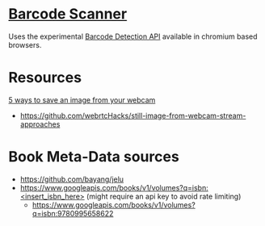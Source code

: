 # [Barcode Scanner](https://signed.github.io/barcode-scanner/)

Uses the experimental [Barcode Detection API](https://developer.mozilla.org/en-US/docs/Web/API/Barcode_Detection_API) available in chromium based browsers.

# Resources
[5 ways to save an image from your webcam](https://webrtchacks.com/still-image-from-webcam-stream-approaches/)
- https://github.com/webrtcHacks/still-image-from-webcam-stream-approaches


# Book Meta-Data sources
- https://github.com/bayang/jelu
- https://www.googleapis.com/books/v1/volumes?q=isbn:<insert_isbn_here> (might require an api key to avoid rate limiting)
  - https://www.googleapis.com/books/v1/volumes?q=isbn:9780995658622
